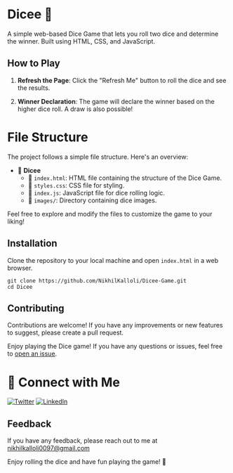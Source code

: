 # Dicee 🎲

A simple web-based Dice Game that lets you roll two dice and determine the winner. Built using HTML, CSS, and JavaScript.

## How to Play

1. **Refresh the Page**: Click the "Refresh Me" button to roll the dice and see the results.

2. **Winner Declaration**: The game will declare the winner based on the higher dice roll. A draw is also possible!


# File Structure

The project follows a simple file structure. Here's an overview:

- 📁 **Dicee**
  - 📄 `index.html`: HTML file containing the structure of the Dice Game.
  - 📄 `styles.css`: CSS file for styling.
  - 📄 `index.js`: JavaScript file for dice rolling logic.
  - 📁 `images/`: Directory containing dice images.

Feel free to explore and modify the files to customize the game to your liking!




## Installation

Clone the repository to your local machine and open `index.html` in a web browser.

```
git clone https://github.com/NikhilKalloli/Dicee-Game.git
cd Dicee
```


## Contributing

Contributions are welcome! If you have any improvements or new features to suggest, please create a pull request.



Enjoy playing the Dice game! If you have any questions or issues, feel free to [open an issue](https://github.com/NikhilKalloli/Dicee-Game/issues).


# 🔗 Connect with Me

[![Twitter](https://img.shields.io/badge/Twitter-1DA1F2?style=for-the-badge&logo=twitter&logoColor=white)](https://twitter.com/NikhilKalloli)
[![LinkedIn](https://img.shields.io/badge/LinkedIn-0A66C2?style=for-the-badge&logo=linkedin&logoColor=white)](https://www.linkedin.com/in/nikhil-kalloli-a6ab2a25b/)




## Feedback

If you have any feedback, please reach out to me at nikhilkalloli0097@gmail.com

Enjoy rolling the dice and have fun playing the game! 🎲



